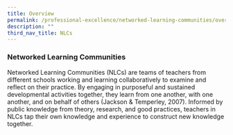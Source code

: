 ```yaml
---
title: Overview
permalink: /professional-excellence/networked-learning-communities/overview/
description: ""
third_nav_title: NLCs
---
```

### Networked Learning Communities

Networked Learning Communities (NLCs) are teams of teachers from different schools working and learning collaboratively to examine and reflect on their practice. By engaging in purposeful and sustained developmental activities together, they learn from one another, with one another, and on behalf of others (Jackson & Temperley, 2007). Informed by public knowledge from theory, research, and good practices, teachers in NLCs tap their own knowledge and experience to construct new knowledge together.